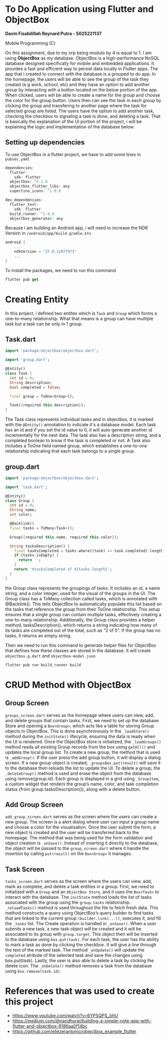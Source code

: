 # To Do Application using Flutter and ObjectBox

**Davin Fisabilillah Reynard Putra - 5025221137**

Mobile Programming (C)

On this assignment, due to my nrp being modulo by 4 is equal to 1. I am using **ObjectBox** as my database. ObjectBox is a high-performance NoSQL database designed specifically for mobile and embedded applications. It provides a fast and efficient way to persist data locally in Flutter apps. The app that i created to connect with the database is a grouped to do app. In the homepage, the users will be able to see the group of the task they created (e.g work, school, etc) and they have an option to add another group by interacting with a button located on the below portion of the app. When clicked, users will be able to create a name for the group and choose the color for the group button. Users then can see the task in each group by clicking the group and transfering to another page where the task for selected group are listed. The users have the option to add another task, checking the checkbox to signaling a task is done, and deleting a task. That is basically the explanation of the UI portion of the project, i will be explaining the logic and implementation of the database below.

## Setting up dependencies
To use ObjectBox in a flutter project, we have to add some lines in `pubsec.yaml`
```dart
dependencies:
  flutter:
    sdk: flutter
  objectbox: ^4.1.0
  objectbox_flutter_libs: any
  cupertino_icons: ^1.0.8

dev_dependencies:
  flutter_test:
    sdk: flutter
  build_runner: ^2.0.0
  objectbox_generator: any
```
Because i am building an Android app, i will need to increase the NDK Version in `/android/app/build.gradle.kts`
```dart
android {
    ...
    ndkVersion = "27.0.12077973"
    ...
}
```

To install the packages, we need to run this command
```dart
flutter pub get
```

# Creating Entity
In this project, i defined two entites which is `Task` and `Group` which forms a one-to-many relationship. What that means is a group can have multiple task but a task can be only in 1 group. 

## Task.dart
```dart
import 'package:objectbox/objectbox.dart';

import 'group.dart';

@Entity()
class Task {
  int id = 0;
  String description;
  bool completed = false;

  final group = ToOne<Group>();

  Task({required this.description});
}
```
The Task class represents individual tasks and in objectbox, it is marked with the `@Entity()` annotation to indicate it's a database model. Each task has an id and if you set the id value to 0, it will auto-generate another id incrementally for the next data. The task also has a description string, and a completed boolean to know if the task is completed or not. A Task also includes a ToOne<Group> field named group, which establishes a one-to-one relationship indicating that each task belongs to a single group.

## group.dart
```dart
import 'package:objectbox/objectbox.dart';

import 'task.dart';

@Entity()
class Group {
  int id = 0;
  String name;
  int color;

  @Backlink()
  final tasks = ToMany<Task>();

  Group({required this.name, required this.color});

  String tasksDescription() {
    final tasksCompleted = tasks.where((task) => task.completed).length;
    if (tasks.isEmpty) {
      return '';
    }
    return '$tasksCompleted of ${tasks.length}';
  }
}

```
the Group class represents the groupings of tasks. It includes an id, a name string, and a color integer, used for the visual of the groups in the UI. The Group class has a ToMany<Task> collection called tasks, which is annotated with @Backlink(). This tells ObjectBox to automatically populate this list based on the tasks that reference the group from their ToOne relationship. This setup ensures that a single group can contain multiple tasks, effectively creating a one-to-many relationship. Additionally, the Group class provides a helper method, tasksDescription(), which returns a string indicating how many of its tasks are completed out of the total, such as "2 of 5". If the group has no tasks, it returns an empty string.

Then we need to run this command to generate helper files for ObjectBox that defines how these classes are stored in the database. It will create `objectbox.g.dart` and `objectbox-model.json`
```dart
flutter pub run build_runner build
```

# CRUD Method with ObjectBox

## Group Screen
`groups_screen.dart` serves as the homepage where users can view, add, and delete groups that contain tasks. First, we need to set up the database Store and opening a `Box<Group>`, which acts like a table for storing Group objects in ObjectBox. This is done asynchronously in the `_loadStore()` method during the `initState()` lifecycle, ensuring the data is ready when the UI is rendered. Once the ObjectBox store is initialized, the `_loadGroups()` method reads all existing Group records from the box using `getAll()` and updates the local group list. To create a new group, the method that is used is `_addGroup()`. If the user press the add group button, it will display a dialog screen. If a new group object is created, `_groupsBox.put(result)` will save it to the database then reloads the list to update the UI. To delete a group, the `_deleteGroup()` method is used and erase the object from the database using remove(group.id). Each group is displayed in a grid using `_GroupItem`, a custom widget that renders the group’s name, color, and task completion status (from group.tasksDescription()), along with a delete button.

## Add Group Screen
`add_group_screen.dart` serves as the screen where the users can create a new group. The screen is a alert dialog where user can input a group name and choose a color for the visualisation. Once the user submit the form, a new object is created and the user will be transferred back to the homepage. The method that was being used for the form validation and object creation is `_onSave()`. Instead of inserting it directly to the database, the object will be passed to the `group_screen.dart` where it handle the insertion by calling `put(result)` on the `Box<Group>` it manages.

## Task Screen
`tasks_screen.dart` serves as the screen where the users can view, add, mark as complete, and delete a task entities in a group. First, we need to initialized with a `Group` and an `ObjectBox Store`, and it uses the `Box<Task>` to interact with the database. The `initState` method loads the list of tasks associated with the group using the `group.tasks` relationship. `_reloadTasks()` method is used throughout the file to fetch fresh data. This method constructs a query using ObjectBox’s query builder to find tasks that are linked to the current group `(builder.link(...))`, executes it, and fill the `_tasks` list. The Create operation is handled in `_onSave()`. When a user submits a new task, a new task object will be created and it will be associated to its group with `group.target`. This object then will be inserted to the database using `box.put(task)`. For each task, the user has the ability to mark a task as done by clicking the checkbox. It will give a line through the text of the marked task. The method `_onUpdate()` will update the `completed` atribute of the selected task and save the changes using box.put(task). Lastly, the user is also able to delete a task by clicking the delete icon. The `_onDelete()` method removes a task from the database using `box.remove(task.id)`.

# References that was used to create this project
* https://www.youtube.com/watch?v=6YPSQPS_bhU
* https://medium.com/@nandhuraj/building-a-simple-note-app-with-flutter-and-objectbox-9186aa0f14bc
* https://github.com/eliezerantonio/objectbox_example_flutter

